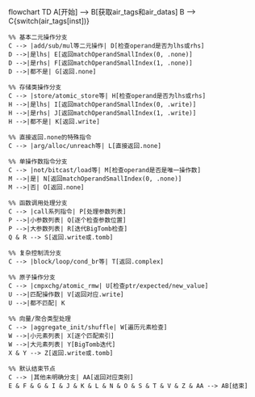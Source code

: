 flowchart TD
    A[开始] --> B[获取air_tags和air_datas]
    B --> C{switch(air_tags[inst])}
    
    %% 基本二元操作分支
    C --> |add/sub/mul等二元操作| D[检查operand是否为lhs或rhs]
    D -->|是lhs| E[返回matchOperandSmallIndex(0, .none)]
    D -->|是rhs| F[返回matchOperandSmallIndex(1, .none)]
    D -->|都不是| G[返回.none]
    
    %% 存储类操作分支
    C --> |store/atomic_store等| H[检查operand是否为lhs或rhs]
    H -->|是lhs| I[返回matchOperandSmallIndex(0, .write)]
    H -->|是rhs| J[返回matchOperandSmallIndex(1, .write)]
    H -->|都不是| K[返回.write]
    
    %% 直接返回.none的特殊指令
    C --> |arg/alloc/unreach等| L[直接返回.none]
    
    %% 单操作数指令分支
    C --> |not/bitcast/load等| M[检查operand是否是唯一操作数]
    M -->|是| N[返回matchOperandSmallIndex(0, .none)]
    M -->|否| O[返回.none]
    
    %% 函数调用处理分支
    C --> |call系列指令| P[处理参数列表]
    P -->|小参数列表| Q[逐个检查参数位置]
    P -->|大参数列表| R[迭代BigTomb检查]
    Q & R --> S[返回.write或.tomb]
    
    %% 复杂控制流分支
    C --> |block/loop/cond_br等| T[返回.complex]
    
    %% 原子操作分支
    C --> |cmpxchg/atomic_rmw| U[检查ptr/expected/new_value]
    U -->|匹配操作数| V[返回对应.write]
    U -->|都不匹配| K
    
    %% 向量/聚合类型处理
    C --> |aggregate_init/shuffle| W[遍历元素检查]
    W -->|小元素列表| X[逐个匹配索引]
    W -->|大元素列表| Y[BigTomb迭代]
    X & Y --> Z[返回.write或.tomb]
    
    %% 默认结束节点
    C --> |其他未明确分支| AA[返回对应类别]
    E & F & G & I & J & K & L & N & O & S & T & V & Z & AA --> AB[结束]
